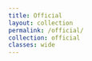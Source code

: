 ```yaml
---
title: Official
layout: collection
permalink: /official/
collection: official
classes: wide
---
```

